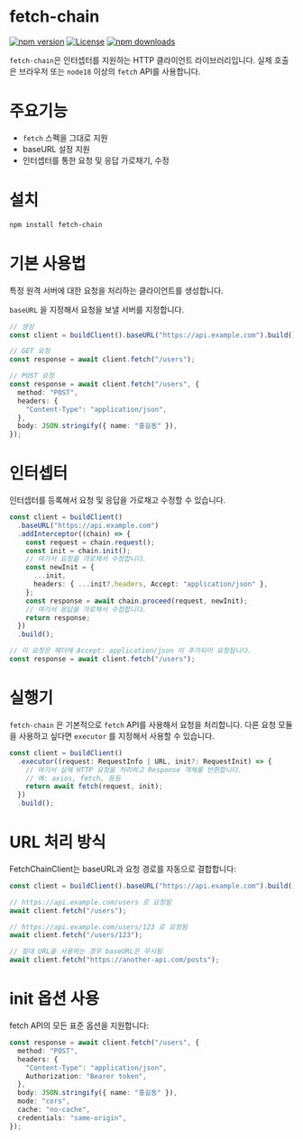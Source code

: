 # fetch-chain

[![npm version](https://img.shields.io/npm/v/fetch-chain.svg)](https://www.npmjs.com/package/fetch-chain)
[![License](https://img.shields.io/npm/l/fetch-chain.svg)](https://github.com/yourusername/fetch-chain/blob/main/LICENSE)
[![npm downloads](https://img.shields.io/npm/dm/fetch-chain.svg)](https://www.npmjs.com/package/fetch-chain)

<!-- [![Build Status](https://github.com/yourusername/fetch-chain/actions/workflows/test.yml/badge.svg)](https://github.com/yourusername/fetch-chain/actions) -->

`fetch-chain`은 인터셉터를 지원하는 HTTP 클라이언트 라이브러리입니다.
실제 호출은 브라우저 또는 `node18` 이상의 `fetch` API를 사용합니다.

# 주요기능

- `fetch` 스펙을 그대로 지원
- baseURL 설정 지원
- 인터셉터를 통한 요청 및 응답 가로채기, 수정

# 설치

```bash
npm install fetch-chain
```

# 기본 사용법

특정 원격 서버에 대한 요청을 처리하는 클라이언트를 생성합니다.

`baseURL` 을 지정해서 요청을 보낼 서버를 지정합니다.

```typescript
// 생성
const client = buildClient().baseURL("https://api.example.com").build();

// GET 요청
const response = await client.fetch("/users");

// POST 요청
const response = await client.fetch("/users", {
  method: "POST",
  headers: {
    "Content-Type": "application/json",
  },
  body: JSON.stringify({ name: "홍길동" }),
});
```

# 인터셉터

인터셉터를 등록해서 요청 및 응답을 가로채고 수정할 수 있습니다.

```typescript
const client = buildClient()
  .baseURL("https://api.example.com")
  .addInterceptor((chain) => {
    const request = chain.request();
    const init = chain.init();
    // 여기서 요청을 가로채서 수정합니다.
    const newInit = {
      ...init,
      headers: { ...init?.headers, Accept: "application/json" },
    };
    const response = await chain.proceed(request, newInit);
    // 여기서 응답을 가로채서 수정합니다.
    return response;
  })
  .build();

// 이 요청은 헤더에 Accept: application/json 이 추가되어 요청됩니다.
const response = await client.fetch("/users");
```

# 실행기

`fetch-chain` 은 기본적으로 `fetch` API를 사용해서 요청을 처리합니다.
다른 요청 모듈을 사용하고 싶다면 `executor` 를 지정해서 사용할 수 있습니다.

```typescript
const client = buildClient()
  .executor((request: RequestInfo | URL, init?: RequestInit) => {
    // 여기서 실제 HTTP 요청을 처리하고 Response 객체를 반환합니다.
    // 예: axios, fetch, 등등
    return await fetch(request, init);
  })
  .build();
```

# URL 처리 방식

FetchChainClient는 baseURL과 요청 경로를 자동으로 결합합니다:

```typescript
const client = buildClient().baseURL("https://api.example.com").build();

// https://api.example.com/users 로 요청됨
await client.fetch("/users");

// https://api.example.com/users/123 로 요청됨
await client.fetch("/users/123");

// 절대 URL을 사용하는 경우 baseURL은 무시됨
await client.fetch("https://another-api.com/posts");
```

# init 옵션 사용

fetch API의 모든 표준 옵션을 지원합니다:

```typescript
const response = await client.fetch("/users", {
  method: "POST",
  headers: {
    "Content-Type": "application/json",
    Authorization: "Bearer token",
  },
  body: JSON.stringify({ name: "홍길동" }),
  mode: "cors",
  cache: "no-cache",
  credentials: "same-origin",
});
```
